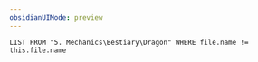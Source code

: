 ```yaml
---
obsidianUIMode: preview
---
```

```dataview
LIST FROM "5. Mechanics\Bestiary\Dragon" WHERE file.name != this.file.name
```